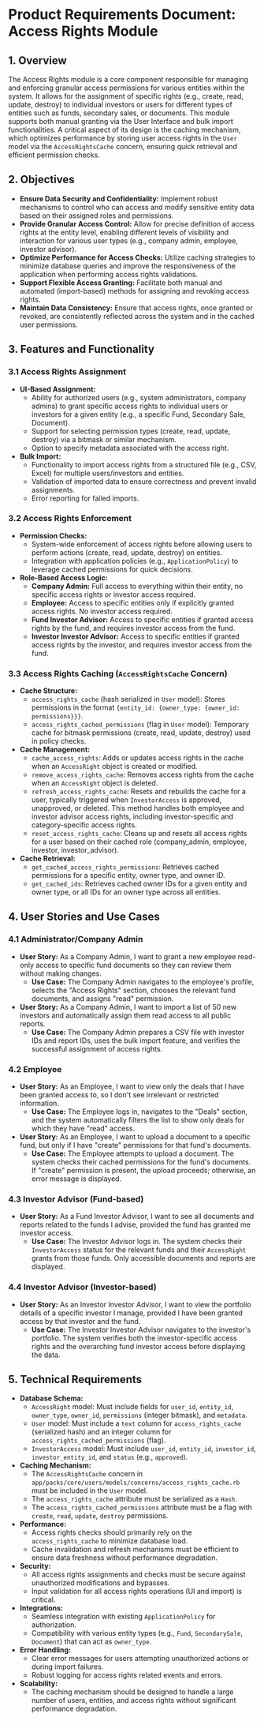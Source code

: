 # Product Requirements Document: Access Rights Module

## 1. Overview

The Access Rights module is a core component responsible for managing and enforcing granular access permissions for various entities within the system. It allows for the assignment of specific rights (e.g., create, read, update, destroy) to individual investors or users for different types of entities such as funds, secondary sales, or documents. This module supports both manual granting via the User Interface and bulk import functionalities. A critical aspect of its design is the caching mechanism, which optimizes performance by storing user access rights in the `User` model via the `AccessRightsCache` concern, ensuring quick retrieval and efficient permission checks.

## 2. Objectives

*   **Ensure Data Security and Confidentiality:** Implement robust mechanisms to control who can access and modify sensitive entity data based on their assigned roles and permissions.
*   **Provide Granular Access Control:** Allow for precise definition of access rights at the entity level, enabling different levels of visibility and interaction for various user types (e.g., company admin, employee, investor advisor).
*   **Optimize Performance for Access Checks:** Utilize caching strategies to minimize database queries and improve the responsiveness of the application when performing access rights validations.
*   **Support Flexible Access Granting:** Facilitate both manual and automated (import-based) methods for assigning and revoking access rights.
*   **Maintain Data Consistency:** Ensure that access rights, once granted or revoked, are consistently reflected across the system and in the cached user permissions.

## 3. Features and Functionality

### 3.1 Access Rights Assignment

*   **UI-Based Assignment:**
    *   Ability for authorized users (e.g., system administrators, company admins) to grant specific access rights to individual users or investors for a given entity (e.g., a specific Fund, Secondary Sale, Document).
    *   Support for selecting permission types (create, read, update, destroy) via a bitmask or similar mechanism.
    *   Option to specify metadata associated with the access right.
*   **Bulk Import:**
    *   Functionality to import access rights from a structured file (e.g., CSV, Excel) for multiple users/investors and entities.
    *   Validation of imported data to ensure correctness and prevent invalid assignments.
    *   Error reporting for failed imports.

### 3.2 Access Rights Enforcement

*   **Permission Checks:**
    *   System-wide enforcement of access rights before allowing users to perform actions (create, read, update, destroy) on entities.
    *   Integration with application policies (e.g., `ApplicationPolicy`) to leverage cached permissions for quick decisions.
*   **Role-Based Access Logic:**
    *   **Company Admin:** Full access to everything within their entity, no specific access rights or investor access required.
    *   **Employee:** Access to specific entities only if explicitly granted access rights. No investor access required.
    *   **Fund Investor Advisor:** Access to specific entities if granted access rights by the fund, and requires investor access from the fund.
    *   **Investor Investor Advisor:** Access to specific entities if granted access rights by the investor, and requires investor access from the fund.

### 3.3 Access Rights Caching (`AccessRightsCache` Concern)

*   **Cache Structure:**
    *   `access_rights_cache` (hash serialized in `User` model): Stores permissions in the format `{entity_id: {owner_type: {owner_id: permissions}}}`.
    *   `access_rights_cached_permissions` (flag in `User` model): Temporary cache for bitmask permissions (create, read, update, destroy) used in policy checks.
*   **Cache Management:**
    *   `cache_access_rights`: Adds or updates access rights in the cache when an `AccessRight` object is created or modified.
    *   `remove_access_rights_cache`: Removes access rights from the cache when an `AccessRight` object is deleted.
    *   `refresh_access_rights_cache`: Resets and rebuilds the cache for a user, typically triggered when `InvestorAccess` is approved, unapproved, or deleted. This method handles both employee and investor advisor access rights, including investor-specific and category-specific access rights.
    *   `reset_access_rights_cache`: Cleans up and resets all access rights for a user based on their cached role (company_admin, employee, investor, investor_advisor).
*   **Cache Retrieval:**
    *   `get_cached_access_rights_permissions`: Retrieves cached permissions for a specific entity, owner type, and owner ID.
    *   `get_cached_ids`: Retrieves cached owner IDs for a given entity and owner type, or all IDs for an owner type across all entities.

## 4. User Stories and Use Cases

### 4.1 Administrator/Company Admin

*   **User Story:** As a Company Admin, I want to grant a new employee read-only access to specific fund documents so they can review them without making changes.
    *   **Use Case:** The Company Admin navigates to the employee's profile, selects the "Access Rights" section, chooses the relevant fund documents, and assigns "read" permission.
*   **User Story:** As a Company Admin, I want to import a list of 50 new investors and automatically assign them read access to all public reports.
    *   **Use Case:** The Company Admin prepares a CSV file with investor IDs and report IDs, uses the bulk import feature, and verifies the successful assignment of access rights.

### 4.2 Employee

*   **User Story:** As an Employee, I want to view only the deals that I have been granted access to, so I don't see irrelevant or restricted information.
    *   **Use Case:** The Employee logs in, navigates to the "Deals" section, and the system automatically filters the list to show only deals for which they have "read" access.
*   **User Story:** As an Employee, I want to upload a document to a specific fund, but only if I have "create" permissions for that fund's documents.
    *   **Use Case:** The Employee attempts to upload a document. The system checks their cached permissions for the fund's documents. If "create" permission is present, the upload proceeds; otherwise, an error message is displayed.

### 4.3 Investor Advisor (Fund-based)

*   **User Story:** As a Fund Investor Advisor, I want to see all documents and reports related to the funds I advise, provided the fund has granted me investor access.
    *   **Use Case:** The Investor Advisor logs in. The system checks their `InvestorAccess` status for the relevant funds and their `AccessRight` grants from those funds. Only accessible documents and reports are displayed.

### 4.4 Investor Advisor (Investor-based)

*   **User Story:** As an Investor Investor Advisor, I want to view the portfolio details of a specific investor I manage, provided I have been granted access by that investor and the fund.
    *   **Use Case:** The Investor Investor Advisor navigates to the investor's portfolio. The system verifies both the investor-specific access rights and the overarching fund investor access before displaying the data.

## 5. Technical Requirements

*   **Database Schema:**
    *   `AccessRight` model: Must include fields for `user_id`, `entity_id`, `owner_type`, `owner_id`, `permissions` (integer bitmask), and `metadata`.
    *   `User` model: Must include a `text` column for `access_rights_cache` (serialized hash) and an integer column for `access_rights_cached_permissions` (flag).
    *   `InvestorAccess` model: Must include `user_id`, `entity_id`, `investor_id`, `investor_entity_id`, and `status` (e.g., `approved`).
*   **Caching Mechanism:**
    *   The `AccessRightsCache` concern in `app/packs/core/users/models/concerns/access_rights_cache.rb` must be included in the `User` model.
    *   The `access_rights_cache` attribute must be serialized as a `Hash`.
    *   The `access_rights_cached_permissions` attribute must be a flag with `create`, `read`, `update`, `destroy` permissions.
*   **Performance:**
    *   Access rights checks should primarily rely on the `access_rights_cache` to minimize database load.
    *   Cache invalidation and refresh mechanisms must be efficient to ensure data freshness without performance degradation.
*   **Security:**
    *   All access rights assignments and checks must be secure against unauthorized modifications and bypasses.
    *   Input validation for all access rights operations (UI and import) is critical.
*   **Integrations:**
    *   Seamless integration with existing `ApplicationPolicy` for authorization.
    *   Compatibility with various entity types (e.g., `Fund`, `SecondarySale`, `Document`) that can act as `owner_type`.
*   **Error Handling:**
    *   Clear error messages for users attempting unauthorized actions or during import failures.
    *   Robust logging for access rights related events and errors.
*   **Scalability:**
    *   The caching mechanism should be designed to handle a large number of users, entities, and access rights without significant performance degradation.